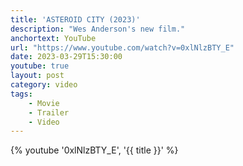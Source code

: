 ```yaml
---
title: 'ASTEROID CITY (2023)'
description: "Wes Anderson's new film."
anchortext: YouTube
url: "https://www.youtube.com/watch?v=0xlNlzBTY_E"
date: 2023-03-29T15:30:00
youtube: true
layout: post
category: video
tags:
    - Movie
    - Trailer
    - Video
---
```

{% youtube '0xlNlzBTY_E', '{{ title }}' %}
